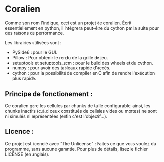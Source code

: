 # Coralien

Comme son nom l'indique, ceci est un projet de coralien.
Écrit essentiellement en python, il intégrera peut-être du cython par la suite pour des raisons de performance.

Les librairies utilisées sont :
 - PySide6 : pour le GUI.
 - Pillow : Pour obtenir le rendu de la grille de jeu.
 - setuptools et setuptools_scm : pour le build des wheels et du cython.
 - numpy : pour avoir des tableaux rapide d'accès.
 - cython : pour la possibilité de compiler en C afin de rendre l'exécution plus rapide.

## Principe de fonctionement :
Ce coralien gère les cellules par chunks de taille configurable, ainsi, les chunks inactifs (c.à.d ceux constitués de cellules vides ou mortes) ne sont ni simulés ni représentées (enfin c'est l'objectif...).

## Licence :
Ce projet est licencié avec "The Unlicense" : Faites ce que vous voulez du programme, sans aucune garantie. Pour plus de détails, lisez le fichier LICENSE (en anglais).
